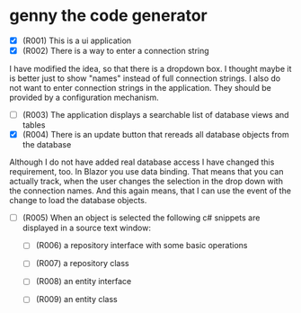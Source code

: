 # genny the code generator

- [X] (R001) This is a ui application
- [X] (R002) There is a way to enter a connection string

I have modified the idea, so that there is a dropdown box. I thought maybe it is better just to show "names" instead of full connection strings. I also do not want to enter connection strings in the application. They should be provided by a configuration mechanism.

- [ ] (R003) The application displays a searchable list of database views and tables
- [X] (R004) There is an update button that rereads all database objects from the database

Although I do not have added real database access I have changed this requirement, too. In Blazor you use data binding. That means that you can actually track, when the user changes the selection in the drop down with the connection names. And this again means, that I can use the event of the change to load the database objects.

- [ ] (R005) When an object is selected the following c# snippets are displayed in a source text window:
  - [ ] (R006) a repository interface with some basic operations
  - [ ] (R007) a repository class
  - [ ] (R008) an entity interface
  - [ ] (R009) an entity class
  